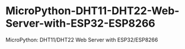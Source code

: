 # MicroPython-DHT11-DHT22-Web-Server-with-ESP32-ESP8266
MicroPython: DHT11/DHT22 Web Server with ESP32/ESP8266

